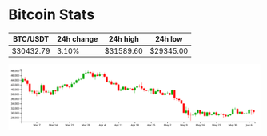 # Bitcoin Stats

BTC/USDT|24h change|24h high|24h low|
|---|---|---|---|
|$30432.79|3.10%|$31589.60|$29345.00|

<img src="./chart.svg">
